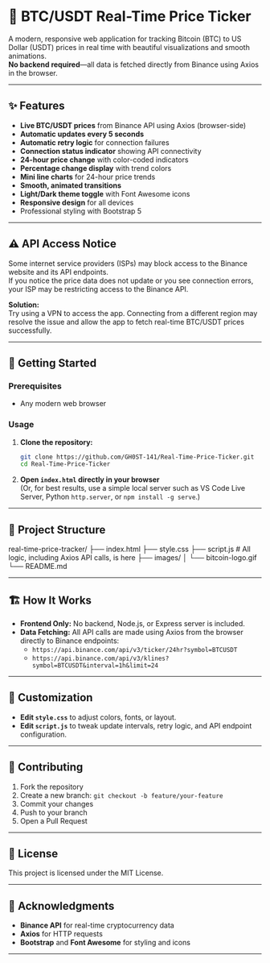 # 🚀 BTC/USDT Real-Time Price Ticker

A modern, responsive web application for tracking Bitcoin (BTC) to US Dollar (USDT) prices in real time with beautiful visualizations and smooth animations.  
**No backend required**—all data is fetched directly from Binance using Axios in the browser.

---

## ✨ Features

- **Live BTC/USDT prices** from Binance API using Axios (browser-side)
- **Automatic updates every 5 seconds**
- **Automatic retry logic** for connection failures
- **Connection status indicator** showing API connectivity
- **24-hour price change** with color-coded indicators
- **Percentage change display** with trend colors
- **Mini line charts** for 24-hour price trends
- **Smooth, animated transitions**
- **Light/Dark theme toggle** with Font Awesome icons
- **Responsive design** for all devices
- Professional styling with Bootstrap 5

---

## ⚠️ API Access Notice

Some internet service providers (ISPs) may block access to the Binance website and its API endpoints.  
If you notice the price data does not update or you see connection errors, your ISP may be restricting access to the Binance API.

**Solution:**  
Try using a VPN to access the app. Connecting from a different region may resolve the issue and allow the app to fetch real-time BTC/USDT prices successfully.

---

## 🚀 Getting Started

### Prerequisites

- Any modern web browser

### Usage

1. **Clone the repository:**
    ```bash
    git clone https://github.com/GH0ST-141/Real-Time-Price-Ticker.git
    cd Real-Time-Price-Ticker
    ```

2. **Open `index.html` directly in your browser**  
   (Or, for best results, use a simple local server such as VS Code Live Server, Python `http.server`, or `npm install -g serve`.)

---

## 📁 Project Structure

real-time-price-tracker/
├── index.html
├── style.css
├── script.js # All logic, including Axios API calls, is here
├── images/
│ └── bitcoin-logo.gif
└── README.md

---

## 🏗️ How It Works

- **Frontend Only:** No backend, Node.js, or Express server is included.
- **Data Fetching:** All API calls are made using Axios from the browser directly to Binance endpoints:
  - `https://api.binance.com/api/v3/ticker/24hr?symbol=BTCUSDT`
  - `https://api.binance.com/api/v3/klines?symbol=BTCUSDT&interval=1h&limit=24`

---

## 🎨 Customization

- **Edit `style.css`** to adjust colors, fonts, or layout.
- **Edit `script.js`** to tweak update intervals, retry logic, and API endpoint configuration.

---

## 🤝 Contributing

1. Fork the repository
2. Create a new branch: `git checkout -b feature/your-feature`
3. Commit your changes
4. Push to your branch
5. Open a Pull Request

---

## 📄 License

This project is licensed under the MIT License.

---

## 🙏 Acknowledgments

- **Binance API** for real-time cryptocurrency data
- **Axios** for HTTP requests
- **Bootstrap** and **Font Awesome** for styling and icons

---
